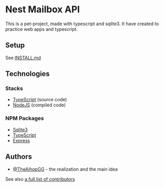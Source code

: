 # Nest Mailbox API

This is a pet-project, made with typescript and sqlite3. It have created to practice web apps and typescript.

## Setup

See [INSTALL.md](INSTALL.md)

## Technologies

### Stacks

- [TypeScript](https://www.typescriptlang.org/) (source code)
- [NodeJS](https://nodejs.org/en) (compiled code)

### NPM Packages

- [Sqlite3](https://www.npmjs.com/package/sqlite3)
- [TypeScript](https://www.typescriptlang.org/)
- [Express](https://expressjs.com/)

## Authors

- [@TheAihopGG](https:\\github.com\TheAihopGG) - the realization and the main idea

See also [a full list of contributors](https://github.com/TheAihopGG/Nest-Mailbox-API/graphs/contributors)
